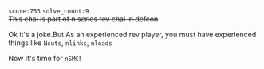 `score:753` `solve_count:9`    
~~This chal is part of n series rev chal in defcon~~ 

Ok it's a joke.But As an experienced rev player, you must have experienced things like `Ncuts`, `nlinks`, `nloads`

Now It's time for `nSMC`!


